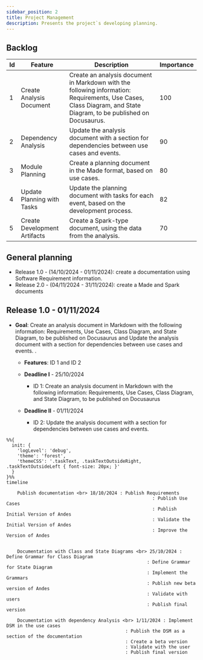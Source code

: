 ```yaml
---
sidebar_position: 2
title: Project Management
description: Presents the project`s developing planning.
---
```

## Backlog

| Id | Feature | Description | Importance |
| -- | ------- | ----------- | ----------- |
| 1  | Create Analysis Document | Create an analysis document in Markdown with the following information: Requirements, Use Cases, Class Diagram, and State Diagram, to be published on Docusaurus. | 100 |
| 2  | Dependency Analysis | Update the analysis document with a section for dependencies between use cases and events. | 90 |
| 3  | Module Planning | Create a planning document in the Made format, based on use cases. | 80 |
| 4  | Update Planning with Tasks | Update the planning document with tasks for each event, based on the development process. | 82 |
| 5  | Create Development Artifacts | Create a Spark-type document, using the data from the analysis. | 70 |


## General planning

* Release 1.0 - (14/10/2024 - 01/11/2024): create a documentation using Software Requirement information.
* Release 2.0 - (04/11/2024 - 31/11/2024): create a Made and Spark documents

## Release 1.0 - 01/11/2024

* **Goal**: Create an analysis document in Markdown with the following information: Requirements, Use Cases, Class Diagram, and State Diagram, to be published on Docusaurus and Update the analysis document with a section for dependencies between use cases and events. . 

  * **Features**: ID 1 and ID 2

  * **Deadline I**  - 25/10/2024 
      * ID 1: Create an analysis document in Markdown with the following information: Requirements, Use Cases, Class Diagram, and State Diagram, to be published on Docusaurus  
  * **Deadline II** - 01/11/2024 
      * ID 2: Update the analysis document with a section for dependencies between use cases and events.

```mermaid
%%{
  init: {
    'logLevel': 'debug',
    'theme': 'forest',
    'themeCSS': '.taskText, .taskTextOutsideRight, .taskTextOutsideLeft { font-size: 20px; }'
  }
}%%
timeline
   
    Publish documentation <br> 18/10/2024 : Publish Requirements 
                                                      : Publish Use Cases
                                                      : Publish Initial Version of Andes
                                                      : Validate the Initial Version of Andes
                                                      : Improve the Version of Andes


    Documentation with Class and State Diagrams <br> 25/10/2024 : Define Grammar for Class Diagram
                                                    : Define Grammar for State Diagram
                                                    : Implement the Grammars 
                                                    : Publish new beta version of Andes
                                                    : Validate with users
                                                    : Publish final version

    Documentation with dependency Analysis <br> 1/11/2024 : Implement DSM in the use cases
                                            : Publish the DSM as a section of the documentation
                                            : Create a beta version 
                                            : Validate with the user
                                            : Publish final version


```